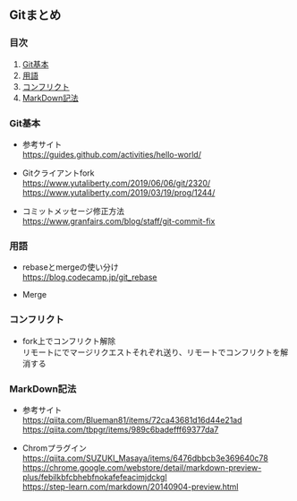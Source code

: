 ## Gitまとめ

### 目次
1. [Git基本](#Git基本)  
1. [用語](#用語)
1. [コンフリクト](#コンフリクト)  
1. [MarkDown記法](#MarkDown記法)

### Git基本
* 参考サイト  
https://guides.github.com/activities/hello-world/  

* Gitクライアントfork  
https://www.yutaliberty.com/2019/06/06/git/2320/  
https://www.yutaliberty.com/2019/03/19/prog/1244/  

* コミットメッセージ修正方法  
https://www.granfairs.com/blog/staff/git-commit-fix  

### 用語
* rebaseとmergeの使い分け  
https://blog.codecamp.jp/git_rebase  

* Merge  

### コンフリクト
* fork上でコンフリクト解除  
リモートにでマージリクエストそれぞれ送り、リモートでコンフリクトを解消する  

### MarkDown記法
* 参考サイト  
https://qiita.com/Blueman81/items/72ca43681d16d44e21ad  
https://qiita.com/tbpgr/items/989c6badefff69377da7  

* Chromプラグイン  
https://qiita.com/SUZUKI_Masaya/items/6476dbbcb3e369640c78  
https://chrome.google.com/webstore/detail/markdown-preview-plus/febilkbfcbhebfnokafefeacimjdckgl  
https://step-learn.com/markdown/20140904-preview.html  
